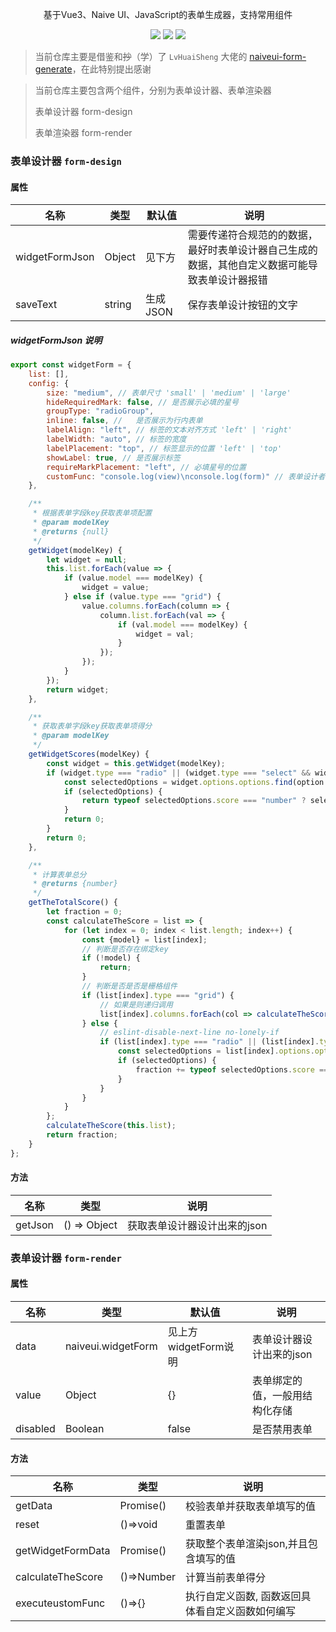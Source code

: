 <p align="center">基于Vue3、Naive UI、JavaScript的表单生成器，支持常用组件</p>
<p align="center">
  <a href="./LICENSE"><img allt="MIT License" src="https://badgen.net/badge/naive-ui/^2.34.3/green"/></a>
  <a href="./LICENSE"><img allt="MIT License" src="https://badgen.net/badge/vue/^3.2.47/green"/></a>
  <a href="./LICENSE"><img allt="MIT License" src="https://badgen.net/badge/vite/^E4.3.2/green"/></a>
</p>

> 当前仓库主要是借鉴和~~抄~~（学）了 `LvHuaiSheng` 大佬的 [naiveui-form-generate](https://gitee.com/sourcenet/naiveui-form-generate)，在此特别提出感谢

> 当前仓库主要包含两个组件，分别为表单设计器、表单渲染器
> 
> 表单设计器 form-design
> 
> 表单渲染器 form-render

### 表单设计器 `form-design`
#### 属性
| 名称  | 类型     | 默认值 | 说明                                              |
|---|--------|-----|-------------------------------------------------|
|  widgetFormJson | Object | 见下方 | 需要传递符合规范的的数据，最好时表单设计器自己生成的数据，其他自定义数据可能导致表单设计器报错 |
| saveText  | string |   生成JSON  | 保存表单设计按钮的文字  |

##### widgetFormJson 说明

```javascript
export const widgetForm = {
    list: [],
    config: {
        size: "medium", // 表单尺寸 'small' | 'medium' | 'large'
        hideRequiredMark: false, // 是否展示必填的星号
        groupType: "radioGroup",
        inline: false, // 	是否展示为行内表单
        labelAlign: "left", // 标签的文本对齐方式 'left' | 'right'
        labelWidth: "auto", // 标签的宽度
        labelPlacement: "top", // 标签显示的位置 'left' | 'top'
        showLabel: true, // 是否展示标签
        requireMarkPlacement: "left", // 必填星号的位置
        customFunc: "console.log(view)\nconsole.log(form)" // 表单设计者自定义的函数
    },

    /**
     * 根据表单字段key获取表单项配置
     * @param modelKey
     * @returns {null}
     */
    getWidget(modelKey) {
        let widget = null;
        this.list.forEach(value => {
            if (value.model === modelKey) {
                widget = value;
            } else if (value.type === "grid") {
                value.columns.forEach(column => {
                    column.list.forEach(val => {
                        if (val.model === modelKey) {
                            widget = val;
                        }
                    });
                });
            }
        });
        return widget;
    },

    /**
     * 获取表单字段key获取表单项得分
     * @param modelKey
     */
    getWidgetScores(modelKey) {
        const widget = this.getWidget(modelKey);
        if (widget.type === "radio" || (widget.type === "select" && widget.options.multiple === false)) {
            const selectedOptions = widget.options.options.find(option => option.value === widget.options.defaultValue);
            if (selectedOptions) {
                return typeof selectedOptions.score === "number" ? selectedOptions.score : 0;
            }
            return 0;
        }
        return 0;
    },

    /**
     * 计算表单总分
     * @returns {number}
     */
    getTheTotalScore() {
        let fraction = 0;
        const calculateTheScore = list => {
            for (let index = 0; index < list.length; index++) {
                const {model} = list[index];
                // 判断是否存在绑定key
                if (!model) {
                    return;
                }
                // 判断是否是否是栅格组件
                if (list[index].type === "grid") {
                    // 如果是则递归调用
                    list[index].columns.forEach(col => calculateTheScore(col.list));
                } else {
                    // eslint-disable-next-line no-lonely-if
                    if (list[index].type === "radio" || (list[index].type === "select" && list[index].options.multiple === false)) {
                        const selectedOptions = list[index].options.options.find(option => option.value === list[index].options.defaultValue);
                        if (selectedOptions) {
                            fraction += typeof selectedOptions.score === "number" ? selectedOptions.score : 0;
                        }
                    }
                }
            }
        };
        calculateTheScore(this.list);
        return fraction;
    }
};
```

#### 方法

| 名称 | 类型           | 说明               |
|----|--------------|------------------|
|  getJson  | () => Object | 获取表单设计器设计出来的json |

### 表单设计器 `form-render`

#### 属性

| 名称  | 类型      | 默认值             | 说明     |
|---|---------|-----------------|--------|
| data  | naiveui.widgetForm | 见上方widgetForm说明 | 表单设计器设计出来的json |
| value  | Object  | {}              | 表单绑定的值，一般用结构化存储 |
| disabled  | Boolean | false | 是否禁用表单 |

#### 方法

| 名称 | 类型         | 说明                        |
|----|------------|---------------------------|
|  getData  | Promise()  | 校验表单并获取表单填写的值             |
|  reset  | ()=>void   | 重置表单                      |
|  getWidgetFormData  | Promise()  | 获取整个表单渲染json,并且包含填写的值     |
|  calculateTheScore  | ()=>Number | 计算当前表单得分                  |
|  executeustomFunc  | ()=>{}     | 执行自定义函数, 函数返回具体看自定义函数如何编写 |
